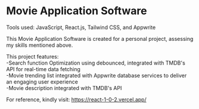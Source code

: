 # Movie Application Software
Tools used: JavaScript, React.js, Tailwind CSS, and Appwrite  

This Movie Application Software is created for a personal project, assessing my skills mentioned above.  
  
This project features:  
-Search function Optimization using debounced, integrated with TMDB's API for real-time data fetching  
-Movie trending list integrated with Appwrite database services to deliver an engaging user experience  
-Movie description integrated with TMDB's API  
  

For reference, kindly visit: https://react-1-0-2.vercel.app/
